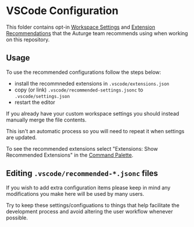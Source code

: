 # VSCode Configuration

This folder contains opt-in [Workspace Settings](https://code.visualstudio.com/docs/getstarted/settings) and [Extension Recommendations](https://code.visualstudio.com/docs/editor/extension-gallery#_workspace-recommended-extensions) that the Auturge team recommends using when working on this repository.

## Usage

To use the recommended configurations follow the steps below:

- install the recommneded extensions in `.vscode/extensions.json`
- copy (or link) `.vscode/recommended-settings.jsonc` to `.vscode/settings.json`
- restart the editor

If you already have your custom workspace settings you should instead manually merge the file contents.

This isn't an automatic process so you will need to repeat it when settings are updated.

To see the recommended extensions select "Extensions: Show Recommended Extensions" in the [Command Palette](https://code.visualstudio.com/docs/getstarted/userinterface#_command-palette).

## Editing `.vscode/recommended-*.jsonc` files

If you wish to add extra configuration items please keep in mind any modifications you make here will be used by many users.

Try to keep these settings/configuations to things that help facilitate the development process and avoid altering the user workflow whenever possible.
